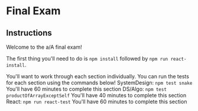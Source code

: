 # Final Exam

## Instructions

Welcome to the a/A final exam!

The first thing you'll need to do is `npm install` followed by `npm run react-install`.

You'll want to work through each section individually. You can run the tests for each section using the commands below!
SystemDesign: `npm test snake`
You'll have 60 minutes to complete this section
DS/Algo: `npm test productOfArrayExceptSelf`
You'll have 40 minutes to complete this section
React: `npm run react-test`
You'll have 60 minutes to complete this section
